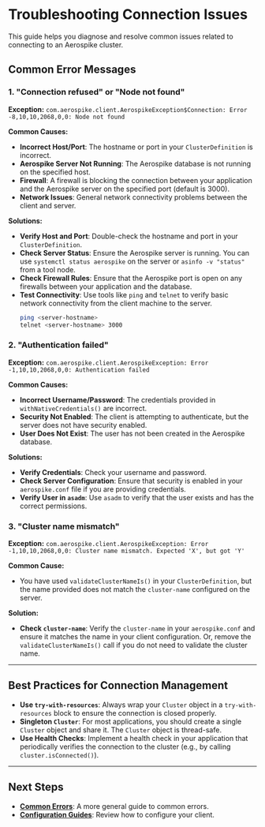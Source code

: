 # Troubleshooting Connection Issues

This guide helps you diagnose and resolve common issues related to connecting to an Aerospike cluster.

## Common Error Messages

### 1. "Connection refused" or "Node not found"

**Exception:** `com.aerospike.client.AerospikeException$Connection: Error -8,10,10,2068,0,0: Node not found`

**Common Causes:**
- **Incorrect Host/Port**: The hostname or port in your `ClusterDefinition` is incorrect.
- **Aerospike Server Not Running**: The Aerospike database is not running on the specified host.
- **Firewall**: A firewall is blocking the connection between your application and the Aerospike server on the specified port (default is 3000).
- **Network Issues**: General network connectivity problems between the client and server.

**Solutions:**
- **Verify Host and Port**: Double-check the hostname and port in your `ClusterDefinition`.
- **Check Server Status**: Ensure the Aerospike server is running. You can use `systemctl status aerospike` on the server or `asinfo -v "status"` from a tool node.
- **Check Firewall Rules**: Ensure that the Aerospike port is open on any firewalls between your application and the database.
- **Test Connectivity**: Use tools like `ping` and `telnet` to verify basic network connectivity from the client machine to the server.
  ```bash
  ping <server-hostname>
  telnet <server-hostname> 3000
  ```

### 2. "Authentication failed"

**Exception:** `com.aerospike.client.AerospikeException: Error -1,10,10,2068,0,0: Authentication failed`

**Common Causes:**
- **Incorrect Username/Password**: The credentials provided in `withNativeCredentials()` are incorrect.
- **Security Not Enabled**: The client is attempting to authenticate, but the server does not have security enabled.
- **User Does Not Exist**: The user has not been created in the Aerospike database.

**Solutions:**
- **Verify Credentials**: Check your username and password.
- **Check Server Configuration**: Ensure that security is enabled in your `aerospike.conf` file if you are providing credentials.
- **Verify User in `asadm`**: Use `asadm` to verify that the user exists and has the correct permissions.

### 3. "Cluster name mismatch"

**Exception:** `com.aerospike.client.AerospikeException: Error -1,10,10,2068,0,0: Cluster name mismatch. Expected 'X', but got 'Y'`

**Common Cause:**
- You have used `validateClusterNameIs()` in your `ClusterDefinition`, but the name provided does not match the `cluster-name` configured on the server.

**Solution:**
- **Check `cluster-name`**: Verify the `cluster-name` in your `aerospike.conf` and ensure it matches the name in your client configuration. Or, remove the `validateClusterNameIs()` call if you do not need to validate the cluster name.

---

## Best Practices for Connection Management

- **Use `try-with-resources`**: Always wrap your `Cluster` object in a `try-with-resources` block to ensure the connection is closed properly.
- **Singleton `Cluster`**: For most applications, you should create a single `Cluster` object and share it. The `Cluster` object is thread-safe.
- **Use Health Checks**: Implement a health check in your application that periodically verifies the connection to the cluster (e.g., by calling `cluster.isConnected()`).

---

## Next Steps

- **[Common Errors](./common-errors.md)**: A more general guide to common errors.
- **[Configuration Guides](../../guides/configuration/)**: Review how to configure your client.
